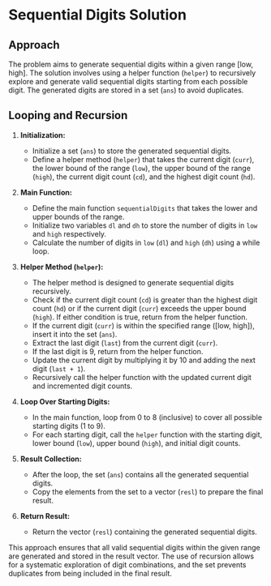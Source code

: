 # Sequential Digits Solution

## Approach

The problem aims to generate sequential digits within a given range [low, high]. The solution involves using a helper function (`helper`) to recursively explore and generate valid sequential digits starting from each possible digit. The generated digits are stored in a set (`ans`) to avoid duplicates.

## Looping and Recursion 

1. **Initialization:**
   - Initialize a set (`ans`) to store the generated sequential digits.
   - Define a helper method (`helper`) that takes the current digit (`curr`), the lower bound of the range (`low`), the upper bound of the range (`high`), the current digit count (`cd`), and the highest digit count (`hd`).

2. **Main Function:**
   - Define the main function `sequentialDigits` that takes the lower and upper bounds of the range.
   - Initialize two variables `dl` and `dh` to store the number of digits in `low` and `high` respectively.
   - Calculate the number of digits in `low` (`dl`) and `high` (`dh`) using a while loop.

3. **Helper Method (`helper`):**
   - The helper method is designed to generate sequential digits recursively.
   - Check if the current digit count (`cd`) is greater than the highest digit count (`hd`) or if the current digit (`curr`) exceeds the upper bound (`high`). If either condition is true, return from the helper function.
   - If the current digit (`curr`) is within the specified range ([low, high]), insert it into the set (`ans`).
   - Extract the last digit (`last`) from the current digit (`curr`).
   - If the last digit is 9, return from the helper function.
   - Update the current digit by multiplying it by 10 and adding the next digit (`last + 1`).
   - Recursively call the helper function with the updated current digit and incremented digit counts.

4. **Loop Over Starting Digits:**
   - In the main function, loop from 0 to 8 (inclusive) to cover all possible starting digits (1 to 9).
   - For each starting digit, call the `helper` function with the starting digit, lower bound (`low`), upper bound (`high`), and initial digit counts.

5. **Result Collection:**
   - After the loop, the set (`ans`) contains all the generated sequential digits.
   - Copy the elements from the set to a vector (`resl`) to prepare the final result.

6. **Return Result:**
   - Return the vector (`resl`) containing the generated sequential digits.

This approach ensures that all valid sequential digits within the given range are generated and stored in the result vector. The use of recursion allows for a systematic exploration of digit combinations, and the set prevents duplicates from being included in the final result.

